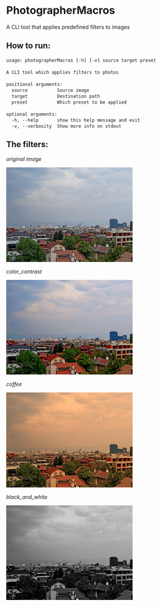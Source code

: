 # PhotographerMacros
A CLI tool that applies predefined filters to images

## How to run:

```
usage: photographerMacros [-h] [-v] source target preset

A CLI tool which applies filters to photos

positional arguments:
  source           Source image
  target           Destination path
  preset           Which preset to be applied

optional arguments:
  -h, --help       show this help message and exit
  -v, --verbosity  Show more info on stdout
```

## The filters:

*original image*

<img src="https://raw.githubusercontent.com/lyubolp/PhotographerMacros/main/sample/original.jpg" alt="Original" style="zoom:33%;" />

*color_contrast*

<img src="https://raw.githubusercontent.com/lyubolp/PhotographerMacros/main/sample/color_contrast.jpg" alt="Color & contrast" style="zoom:33%;" />

*coffee*

<img src="https://raw.githubusercontent.com/lyubolp/PhotographerMacros/main/sample/coffee.jpg" alt="Coffee" style="zoom:33%;" />

*black_and_white*

<img src="https://raw.githubusercontent.com/lyubolp/PhotographerMacros/main/sample/black_and_white.jpg" alt="Black & white" style="zoom:33%;" />

